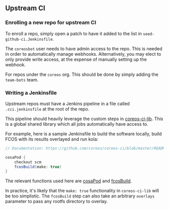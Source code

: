 ## Upstream CI

### Enrolling a new repo for upstream CI

To enroll a repo, simply open a patch to have it added to
the list in `seed-github-ci.Jenkinsfile`.

The `coreosbot` user needs to have admin access to the repo.
This is needed in order to automatically manage webhooks.
Alternatively, you may elect to only provide write access,
at the expense of manually setting up the webhook.

For repos under the `coreos` org. This should be done by
simply adding the `team-bots` team.

### Writing a Jenkinsfile

Upstream repos must have a Jenkins pipeline in a file called
`.cci.jenkinsfile` at the root of the repo.

This pipeline should heavily leverage the custom steps in
[coreos-ci-lib](https://github.com/coreos/coreos-ci-lib).
This is a global shared library which all jobs automatically
have access to.

For example, here is a sample Jenkinsfile to build the
software locally, build FCOS with its results overlayed and
run kola:

```groovy
// Documentation: https://github.com/coreos/coreos-ci/blob/master/README-upstream-ci.md

cosaPod {
    checkout scm
    fcosBuild(make: true)
}
```

The relevant functions used here are
[cosaPod](https://github.com/coreos/coreos-ci-lib/blob/coreos-ci/vars/cosaPod.groovy)
and
[fcosBuild](https://github.com/coreos/coreos-ci-lib/blob/coreos-ci/vars/fcosBuild.groovy).

In practice, it's likely that the `make: true` functionality
in `coreos-ci-lib` will be too simplistic. The `fcosBuild`
step can also take an arbitrary `overlays` parameter to pass
any rootfs directory to overlay.
